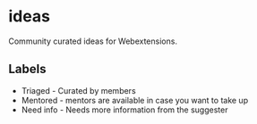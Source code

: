 # ideas
Community curated ideas for Webextensions. 

## Labels
* Triaged - Curated by members 
* Mentored - mentors are available in case you want to take up
* Need info - Needs more information from the suggester
